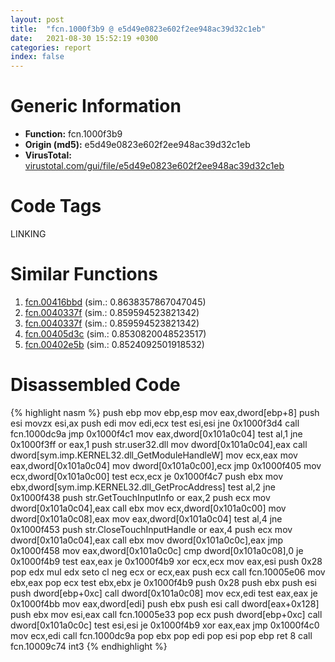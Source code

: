 ```yaml
---
layout: post
title:  "fcn.1000f3b9 @ e5d49e0823e602f2ee948ac39d32c1eb"
date:   2021-08-30 15:52:19 +0300
categories: report
index: false
---
```


# Generic Information
- **Function:** fcn.1000f3b9
- **Origin (md5):** e5d49e0823e602f2ee948ac39d32c1eb
- **VirusTotal:** [virustotal.com/gui/file/e5d49e0823e602f2ee948ac39d32c1eb][virustotal_ref]

# Code Tags
<span class="tag" id="LINKING">LINKING</span>


# Similar Functions

1. [fcn.00416bbd][similar_1_ref] (sim.: 0.8638357867047045)
2. [fcn.0040337f][similar_2_ref] (sim.: 0.859594523821342)
3. [fcn.0040337f][similar_3_ref] (sim.: 0.859594523821342)
4. [fcn.00405d3c][similar_4_ref] (sim.: 0.8530820048523517)
5. [fcn.00402e5b][similar_5_ref] (sim.: 0.8524092501918532)


# Disassembled Code

{% highlight nasm %}
push ebp
mov ebp,esp
mov eax,dword[ebp+8]
push esi
movzx esi,ax
push edi
mov edi,ecx
test esi,esi
jne 0x1000f3d4
call fcn.1000dc9a
jmp 0x1000f4c1
mov eax,dword[0x101a0c04]
test al,1
jne 0x1000f3ff
or eax,1
push str.user32.dll
mov dword[0x101a0c04],eax
call dword[sym.imp.KERNEL32.dll_GetModuleHandleW]
mov ecx,eax
mov eax,dword[0x101a0c04]
mov dword[0x101a0c00],ecx
jmp 0x1000f405
mov ecx,dword[0x101a0c00]
test ecx,ecx
je 0x1000f4c7
push ebx
mov ebx,dword[sym.imp.KERNEL32.dll_GetProcAddress]
test al,2
jne 0x1000f438
push str.GetTouchInputInfo
or eax,2
push ecx
mov dword[0x101a0c04],eax
call ebx
mov ecx,dword[0x101a0c00]
mov dword[0x101a0c08],eax
mov eax,dword[0x101a0c04]
test al,4
jne 0x1000f453
push str.CloseTouchInputHandle
or eax,4
push ecx
mov dword[0x101a0c04],eax
call ebx
mov dword[0x101a0c0c],eax
jmp 0x1000f458
mov eax,dword[0x101a0c0c]
cmp dword[0x101a0c08],0
je 0x1000f4b9
test eax,eax
je 0x1000f4b9
xor ecx,ecx
mov eax,esi
push 0x28
pop edx
mul edx
seto cl
neg ecx
or ecx,eax
push ecx
call fcn.10005e06
mov ebx,eax
pop ecx
test ebx,ebx
je 0x1000f4b9
push 0x28
push ebx
push esi
push dword[ebp+0xc]
call dword[0x101a0c08]
mov ecx,edi
test eax,eax
je 0x1000f4bb
mov eax,dword[edi]
push ebx
push esi
call dword[eax+0x128]
push ebx
mov esi,eax
call fcn.10005e33
pop ecx
push dword[ebp+0xc]
call dword[0x101a0c0c]
test esi,esi
je 0x1000f4b9
xor eax,eax
jmp 0x1000f4c0
mov ecx,edi
call fcn.1000dc9a
pop ebx
pop edi
pop esi
pop ebp
ret 8
call fcn.10009c74
int3
{% endhighlight %}


[similar_1_ref]: /report/fcn.00416bbd@9c2b894b84f59672d8be2e984066f76f
[similar_2_ref]: /report/fcn.0040337f@5bfd33ece1aeef8bda2c7fc886262ed9
[similar_3_ref]: /report/fcn.0040337f@999ae3491971c32d67bd4c32561ea381
[similar_4_ref]: /report/fcn.00405d3c@858dbd4ce0c289ef03f5cd172ced5d27
[similar_5_ref]: /report/fcn.00402e5b@8cfdb0713f3b8f9b0a5ef775f40cf182
[virustotal_ref]: https://www.virustotal.com/gui/file/e5d49e0823e602f2ee948ac39d32c1eb